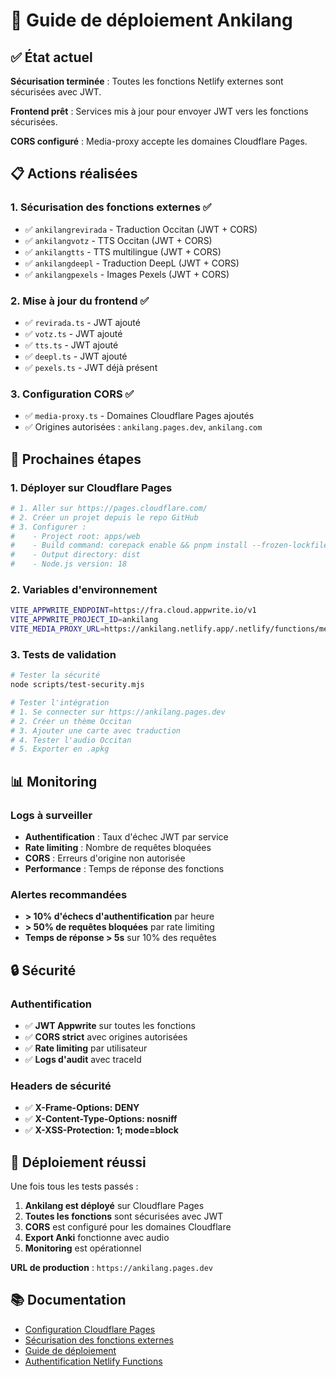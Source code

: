 # 🚀 Guide de déploiement Ankilang

## ✅ État actuel

**Sécurisation terminée** : Toutes les fonctions Netlify externes sont sécurisées avec JWT.

**Frontend prêt** : Services mis à jour pour envoyer JWT vers les fonctions sécurisées.

**CORS configuré** : Media-proxy accepte les domaines Cloudflare Pages.

## 📋 Actions réalisées

### 1. **Sécurisation des fonctions externes** ✅
- ✅ `ankilangrevirada` - Traduction Occitan (JWT + CORS)
- ✅ `ankilangvotz` - TTS Occitan (JWT + CORS)  
- ✅ `ankilangtts` - TTS multilingue (JWT + CORS)
- ✅ `ankilangdeepl` - Traduction DeepL (JWT + CORS)
- ✅ `ankilangpexels` - Images Pexels (JWT + CORS)

### 2. **Mise à jour du frontend** ✅
- ✅ `revirada.ts` - JWT ajouté
- ✅ `votz.ts` - JWT ajouté
- ✅ `tts.ts` - JWT ajouté
- ✅ `deepl.ts` - JWT ajouté
- ✅ `pexels.ts` - JWT déjà présent

### 3. **Configuration CORS** ✅
- ✅ `media-proxy.ts` - Domaines Cloudflare Pages ajoutés
- ✅ Origines autorisées : `ankilang.pages.dev`, `ankilang.com`

## 🎯 Prochaines étapes

### 1. **Déployer sur Cloudflare Pages**

```bash
# 1. Aller sur https://pages.cloudflare.com/
# 2. Créer un projet depuis le repo GitHub
# 3. Configurer :
#    - Project root: apps/web
#    - Build command: corepack enable && pnpm install --frozen-lockfile && pnpm --filter=@ankilang/web build
#    - Output directory: dist
#    - Node.js version: 18
```

### 2. **Variables d'environnement**

```bash
VITE_APPWRITE_ENDPOINT=https://fra.cloud.appwrite.io/v1
VITE_APPWRITE_PROJECT_ID=ankilang
VITE_MEDIA_PROXY_URL=https://ankilang.netlify.app/.netlify/functions/media-proxy
```

### 3. **Tests de validation**

```bash
# Tester la sécurité
node scripts/test-security.mjs

# Tester l'intégration
# 1. Se connecter sur https://ankilang.pages.dev
# 2. Créer un thème Occitan
# 3. Ajouter une carte avec traduction
# 4. Tester l'audio Occitan
# 5. Exporter en .apkg
```

## 📊 Monitoring

### Logs à surveiller
- **Authentification** : Taux d'échec JWT par service
- **Rate limiting** : Nombre de requêtes bloquées
- **CORS** : Erreurs d'origine non autorisée
- **Performance** : Temps de réponse des fonctions

### Alertes recommandées
- **> 10% d'échecs d'authentification** par heure
- **> 50% de requêtes bloquées** par rate limiting
- **Temps de réponse > 5s** sur 10% des requêtes

## 🔒 Sécurité

### Authentification
- ✅ **JWT Appwrite** sur toutes les fonctions
- ✅ **CORS strict** avec origines autorisées
- ✅ **Rate limiting** par utilisateur
- ✅ **Logs d'audit** avec traceId

### Headers de sécurité
- ✅ **X-Frame-Options: DENY**
- ✅ **X-Content-Type-Options: nosniff**
- ✅ **X-XSS-Protection: 1; mode=block**

## 🎉 Déploiement réussi

Une fois tous les tests passés :

1. **Ankilang est déployé** sur Cloudflare Pages
2. **Toutes les fonctions** sont sécurisées avec JWT
3. **CORS** est configuré pour les domaines Cloudflare
4. **Export Anki** fonctionne avec audio
5. **Monitoring** est opérationnel

**URL de production** : `https://ankilang.pages.dev`

## 📚 Documentation

- [Configuration Cloudflare Pages](cloudflare-pages-setup.md)
- [Sécurisation des fonctions externes](../security/external-netlify-functions.md)
- [Guide de déploiement](../security/deployment-guide.md)
- [Authentification Netlify Functions](../security/netlify-functions-auth.md)

